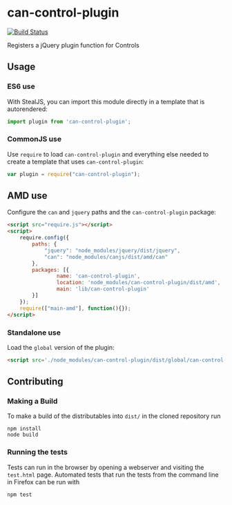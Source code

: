 # can-control-plugin

[![Build Status](https://travis-ci.org/canjs/can-control-plugin.png?branch=master)](https://travis-ci.org/canjs/can-control-plugin)

Registers a jQuery plugin function for Controls

## Usage

### ES6 use

With StealJS, you can import this module directly in a template that is autorendered:

```js
import plugin from 'can-control-plugin';
```

### CommonJS use

Use `require` to load `can-control-plugin` and everything else
needed to create a template that uses `can-control-plugin`:

```js
var plugin = require("can-control-plugin");
```

## AMD use

Configure the `can` and `jquery` paths and the `can-control-plugin` package:

```html
<script src="require.js"></script>
<script>
	require.config({
	    paths: {
	        "jquery": "node_modules/jquery/dist/jquery",
	        "can": "node_modules/canjs/dist/amd/can"
	    },
	    packages: [{
		    	name: 'can-control-plugin',
		    	location: 'node_modules/can-control-plugin/dist/amd',
		    	main: 'lib/can-control-plugin'
	    }]
	});
	require(["main-amd"], function(){});
</script>
```

### Standalone use

Load the `global` version of the plugin:

```html
<script src='./node_modules/can-control-plugin/dist/global/can-control-plugin.js'></script>
```

## Contributing

### Making a Build

To make a build of the distributables into `dist/` in the cloned repository run

```
npm install
node build
```

### Running the tests

Tests can run in the browser by opening a webserver and visiting the `test.html` page.
Automated tests that run the tests from the command line in Firefox can be run with

```
npm test
```
